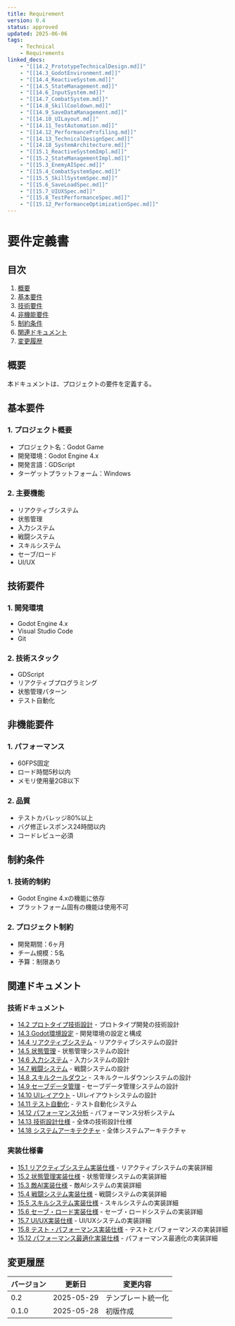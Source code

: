 ```yaml
---
title: Requirement
version: 0.4
status: approved
updated: 2025-06-06
tags:
    - Technical
    - Requirements
linked_docs:
    - "[[14.2_PrototypeTechnicalDesign.md]]"
    - "[[14.3_GodotEnvironment.md]]"
    - "[[14.4_ReactiveSystem.md]]"
    - "[[14.5_StateManagement.md]]"
    - "[[14.6_InputSystem.md]]"
    - "[[14.7_CombatSystem.md]]"
    - "[[14.8_SkillCooldown.md]]"
    - "[[14.9_SaveDataManagement.md]]"
    - "[[14.10_UILayout.md]]"
    - "[[14.11_TestAutomation.md]]"
    - "[[14.12_PerformanceProfiling.md]]"
    - "[[14.13_TechnicalDesignSpec.md]]"
    - "[[14.18_SystemArchitecture.md]]"
    - "[[15.1_ReactiveSystemImpl.md]]"
    - "[[15.2_StateManagementImpl.md]]"
    - "[[15.3_EnemyAISpec.md]]"
    - "[[15.4_CombatSystemSpec.md]]"
    - "[[15.5_SkillSystemSpec.md]]"
    - "[[15.6_SaveLoadSpec.md]]"
    - "[[15.7_UIUXSpec.md]]"
    - "[[15.8_TestPerformanceSpec.md]]"
    - "[[15.12_PerformanceOptimizationSpec.md]]"
---
```


# 要件定義書

## 目次

1. [概要](#概要)
2. [基本要件](#基本要件)
3. [技術要件](#技術要件)
4. [非機能要件](#非機能要件)
5. [制約条件](#制約条件)
6. [関連ドキュメント](#関連ドキュメント)
7. [変更履歴](#変更履歴)

## 概要

本ドキュメントは、プロジェクトの要件を定義する。

## 基本要件

### 1. プロジェクト概要
- プロジェクト名：Godot Game
- 開発環境：Godot Engine 4.x
- 開発言語：GDScript
- ターゲットプラットフォーム：Windows

### 2. 主要機能
- リアクティブシステム
- 状態管理
- 入力システム
- 戦闘システム
- スキルシステム
- セーブ/ロード
- UI/UX

## 技術要件

### 1. 開発環境
- Godot Engine 4.x
- Visual Studio Code
- Git

### 2. 技術スタック
- GDScript
- リアクティブプログラミング
- 状態管理パターン
- テスト自動化

## 非機能要件

### 1. パフォーマンス
- 60FPS固定
- ロード時間5秒以内
- メモリ使用量2GB以下

### 2. 品質
- テストカバレッジ80%以上
- バグ修正レスポンス24時間以内
- コードレビュー必須

## 制約条件

### 1. 技術的制約
- Godot Engine 4.xの機能に依存
- プラットフォーム固有の機能は使用不可

### 2. プロジェクト制約
- 開発期間：6ヶ月
- チーム規模：5名
- 予算：制限あり

## 関連ドキュメント

### 技術ドキュメント
- [14.2 プロトタイプ技術設計](14.2_PrototypeTechnicalDesign.md) - プロトタイプ開発の技術設計
- [14.3 Godot環境設定](14.3_GodotEnvironment.md) - 開発環境の設定と構成
- [14.4 リアクティブシステム](14.4_ReactiveSystem.md) - リアクティブシステムの設計
- [14.5 状態管理](14.5_StateManagement.md) - 状態管理システムの設計
- [14.6 入力システム](14.6_InputSystem.md) - 入力システムの設計
- [14.7 戦闘システム](14.7_CombatSystem.md) - 戦闘システムの設計
- [14.8 スキルクールダウン](14.8_SkillCooldown.md) - スキルクールダウンシステムの設計
- [14.9 セーブデータ管理](14.9_SaveDataManagement.md) - セーブデータ管理システムの設計
- [14.10 UIレイアウト](14.10_UILayout.md) - UIレイアウトシステムの設計
- [14.11 テスト自動化](14.11_TestAutomation.md) - テスト自動化システム
- [14.12 パフォーマンス分析](14.12_PerformanceProfiling.md) - パフォーマンス分析システム
- [14.13 技術設計仕様](14.13_TechnicalDesignSpec.md) - 全体の技術設計仕様
- [14.18 システムアーキテクチャ](14.18_SystemArchitecture.md) - 全体システムアーキテクチャ

### 実装仕様書
- [15.1 リアクティブシステム実装仕様](15.1_ReactiveSystemImpl.md) - リアクティブシステムの実装詳細
- [15.2 状態管理実装仕様](15.2_StateManagementImpl.md) - 状態管理システムの実装詳細
- [15.3 敵AI実装仕様](15.3_EnemyAISpec.md) - 敵AIシステムの実装詳細
- [15.4 戦闘システム実装仕様](15.4_CombatSystemSpec.md) - 戦闘システムの実装詳細
- [15.5 スキルシステム実装仕様](15.5_SkillSystemSpec.md) - スキルシステムの実装詳細
- [15.6 セーブ・ロード実装仕様](15.6_SaveLoadSpec.md) - セーブ・ロードシステムの実装詳細
- [15.7 UI/UX実装仕様](15.7_UIUXSpec.md) - UI/UXシステムの実装詳細
- [15.8 テスト・パフォーマンス実装仕様](15.8_TestPerformanceSpec.md) - テストとパフォーマンスの実装詳細
- [15.12 パフォーマンス最適化実装仕様](15.12_PerformanceOptimizationSpec.md) - パフォーマンス最適化の実装詳細

## 変更履歴

| バージョン | 更新日     | 変更内容                 |
| ---------- | ---------- | ------------------------ |
| 0.2        | 2025-05-29 | テンプレート統一化       |
| 0.1.0      | 2025-05-28 | 初版作成                 |

